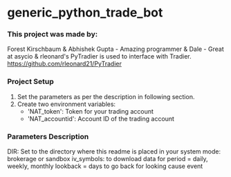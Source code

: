 # generic_python_trade_bot


### This project was made by:
Forest Kirschbaum
& Abhishek Gupta - Amazing programmer
& Dale - Great at asycio
& rleonard's PyTradier is used to interface with Tradier. https://github.com/rleonard21/PyTradier



### Project Setup
1. Set the parameters as per the description in following section.
2. Create two environment variables:
    * 'NAT_token': Token for your trading account
    * 'NAT_accountid': Account ID of the trading account
  

### Parameters Description
DIR: Set to the directory where this readme is placed in your system
mode: brokerage or sandbox
iv_symbols: to download data for
period = daily, weekly, monthly
lookback = days to go back for looking cause event



​
